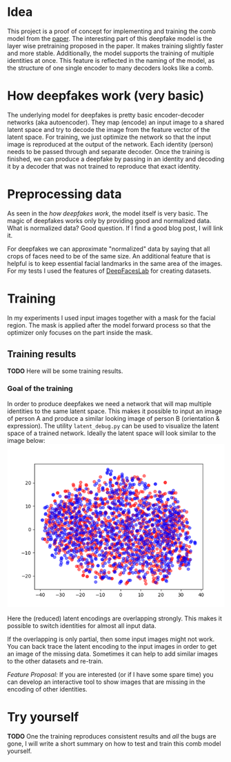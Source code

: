 # Idea
This project is a proof of concept for implementing and training the comb model from the [paper](https://studios.disneyresearch.com/2020/06/29/high-resolution-neural-face-swapping-for-visual-effects/).
The interesting part of this deepfake model is the layer wise pretraining proposed in the paper. 
It makes training slightly faster and more stable. 
Additionally, the model supports the training of multiple identities at once. 
This feature is reflected in the naming of the model, as the structure of one single encoder to many decoders looks like a comb.

# How deepfakes work (very basic)
The underlying model for deepfakes is pretty basic encoder-decoder networks (aka autoencoder).
They map (encode) an input image to a shared latent space and try to decode the image from the feature vector of the latent space.
For training, we just optimize the network so that the input image is reproduced at the output of the network.
Each identity (person) needs to be passed through and separate decoder.
Once the training is finished, we can produce a deepfake by passing in an identity and decoding it by a decoder that was not trained to reproduce that exact identity.

# Preprocessing data
As seen in the _how deepfakes work_, the model itself is very basic.
The magic of deepfakes works only by providing good and normalized data.
What is normalized data? 
Good question.
If I find a good blog post, I will link it.

For deepfakes we can approximate "normalized" data by saying that all crops of faces need to be of the same size.
An additional feature that is helpful is to keep essential facial landmarks in the same area of the images.
For my tests I used the features of [DeepFacesLab](https://github.com/iperov/DeepFaceLab) for creating datasets.

# Training
In my experiments I used input images together with a mask for the facial region.
The mask is applied after the model forward process so that the optimizer only focuses on the part inside the mask.
## Training results
**TODO** Here will be some training results.

### Goal of the training
In order to produce deepfakes we need a network that will map multiple identities to the same latent space.
This makes it possible to input an image of person A and produce a similar looking image of person B (orientation & expression).
The utility `latent_debug.py` can be used to visualize the latent space of a trained network.
Ideally the latent space will look similar to the image below:
![Latent Space](img/LatentSpaceVisualization.png)

Here the (reduced) latent encodings are overlapping strongly. 
This makes it possible to switch identities for almost all input data.

If the overlapping is only partial, then some input images might not work.
You can back trace the latent encoding to the input images in order to get an image of the missing data.
Sometimes it can help to add similar images to the other datasets and re-train.

_Feature Proposal:_
If you are interested (or if I have some spare time) you can develop an interactive tool to show images that are missing in the encoding of other identities.
# Try yourself
**TODO** One the training reproduces consistent results and _all_ the bugs are gone, I will write a short summary on how to test and train this comb model yourself.
